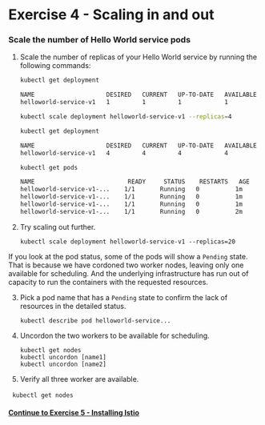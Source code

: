 # Exercise 4 - Scaling in and out

### Scale the number of Hello World service pods

1. Scale the number of replicas of your Hello World service by running the following commands:

    ```sh
    kubectl get deployment

    NAME                    DESIRED   CURRENT   UP-TO-DATE   AVAILABLE   AGE
    helloworld-service-v1   1         1         1            1           1m
    ```

    ```sh
    kubectl scale deployment helloworld-service-v1 --replicas=4
    ```

    ```sh
    kubectl get deployment

    NAME                    DESIRED   CURRENT   UP-TO-DATE   AVAILABLE   AGE
    helloworld-service-v1   4         4         4            4           1m
    ```

    ```sh
    kubectl get pods

    NAME                          READY     STATUS    RESTARTS   AGE
    helloworld-service-v1-...    1/1       Running   0          1m
    helloworld-service-v1-...    1/1       Running   0          1m
    helloworld-service-v1-...    1/1       Running   0          1m
    helloworld-service-v1-...    1/1       Running   0          2m
    ```

2. Try scaling out further.

    ```
    kubectl scale deployment helloworld-service-v1 --replicas=20
    ```

If you look at the pod status, some of the pods will show a `Pending` state. That is because we have cordoned two worker nodes, leaving only one available for scheduling. And the underlying infrastructure has run out of capacity to run the containers with the requested resources.

3. Pick a pod name that has a `Pending` state to confirm the lack of resources in the detailed status.

    ```
    kubectl describe pod helloworld-service...
    ```

4. Uncordon the two workers to be available for scheduling.

    ```
    kubectl get nodes
    kubectl uncordon [name1]
    kubectl uncordon [name2]
    ```
5. Verify all three worker are available.     

    ```
    kubectl get nodes
    ```

#### [Continue to Exercise 5 - Installing Istio](../exercise-5/README.md)
